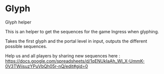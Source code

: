 # Glyph
Glyph helper

This is an helper to get the sequences for the game Ingress when glyphing.


Takes the first glyph and the portal level in input, outputs the different possible sequences.

Help us and all players by sharing new sequences here :
https://docs.google.com/spreadsheets/d/1qENUkIaAh_WI_X-UmmK-0V3TWiisuzYPuVbQh05r-nQ/edit#gid=0

